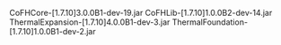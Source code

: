 CoFHCore-\[1.7.10\]3.0.0B1-dev-19.jar
CoFHLib-\[1.7.10\]1.0.0B2-dev-14.jar
ThermalExpansion-\[1.7.10\]4.0.0B1-dev-3.jar
ThermalFoundation-\[1.7.10\]1.0.0B1-dev-2.jar
